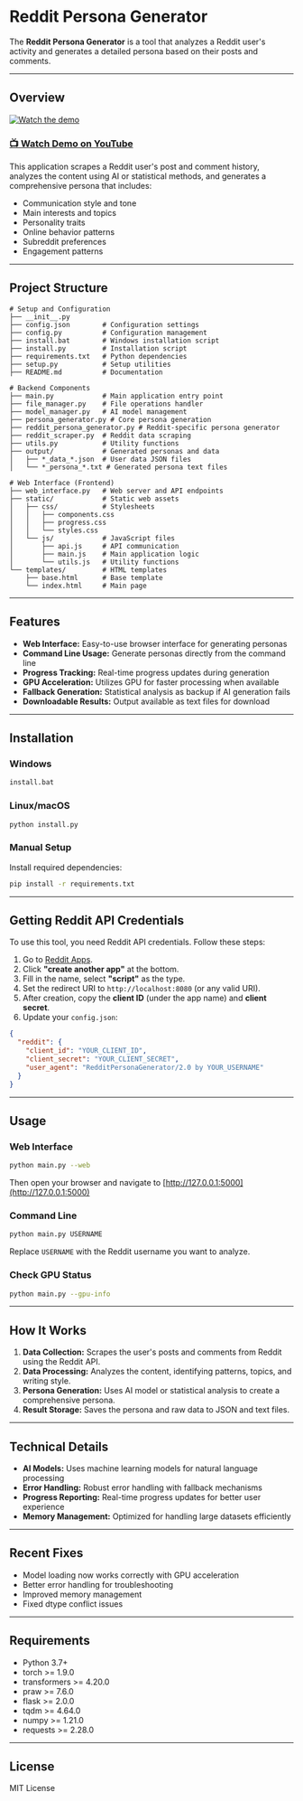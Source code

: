 # Reddit Persona Generator

The **Reddit Persona Generator** is a tool that analyzes a Reddit user's activity and generates a detailed persona based on their posts and comments.

---

## Overview

[![Watch the demo](https://github.com/user-attachments/assets/f5a15e6f-a06e-4312-8f14-1386f2c52777)](https://www.youtube.com/watch?v=g3Jl2Y5tm0s)


### [📺 Watch Demo on YouTube](https://youtu.be/g3Jl2Y5tm0s)


This application scrapes a Reddit user's post and comment history, analyzes the content using AI or statistical methods, and generates a comprehensive persona that includes:

- Communication style and tone
- Main interests and topics
- Personality traits
- Online behavior patterns
- Subreddit preferences
- Engagement patterns

---

## Project Structure

```
# Setup and Configuration
├── __init__.py
├── config.json        # Configuration settings
├── config.py          # Configuration management
├── install.bat        # Windows installation script
├── install.py         # Installation script
├── requirements.txt   # Python dependencies
├── setup.py           # Setup utilities
├── README.md          # Documentation

# Backend Components
├── main.py            # Main application entry point
├── file_manager.py    # File operations handler
├── model_manager.py   # AI model management
├── persona_generator.py # Core persona generation
├── reddit_persona_generator.py # Reddit-specific persona generator
├── reddit_scraper.py  # Reddit data scraping
├── utils.py           # Utility functions
├── output/            # Generated personas and data
│   ├── *_data_*.json  # User data JSON files
│   └── *_persona_*.txt # Generated persona text files

# Web Interface (Frontend)
├── web_interface.py   # Web server and API endpoints
├── static/            # Static web assets
│   ├── css/           # Stylesheets
│   │   ├── components.css
│   │   ├── progress.css
│   │   └── styles.css
│   └── js/            # JavaScript files
│       ├── api.js     # API communication
│       ├── main.js    # Main application logic
│       └── utils.js   # Utility functions
└── templates/         # HTML templates
    ├── base.html      # Base template
    └── index.html     # Main page
```

---

## Features

- **Web Interface:** Easy-to-use browser interface for generating personas
- **Command Line Usage:** Generate personas directly from the command line
- **Progress Tracking:** Real-time progress updates during generation
- **GPU Acceleration:** Utilizes GPU for faster processing when available
- **Fallback Generation:** Statistical analysis as backup if AI generation fails
- **Downloadable Results:** Output available as text files for download

---

## Installation

### Windows

```sh
install.bat
```

### Linux/macOS

```sh
python install.py
```

### Manual Setup

Install required dependencies:

```sh
pip install -r requirements.txt
```

---

## Getting Reddit API Credentials

To use this tool, you need Reddit API credentials. Follow these steps:

1. Go to [Reddit Apps](https://www.reddit.com/prefs/apps).
2. Click **"create another app"** at the bottom.
3. Fill in the name, select **"script"** as the type.
4. Set the redirect URI to `http://localhost:8080` (or any valid URI).
5. After creation, copy the **client ID** (under the app name) and **client secret**.
6. Update your `config.json`:

```json
{
  "reddit": {
    "client_id": "YOUR_CLIENT_ID",
    "client_secret": "YOUR_CLIENT_SECRET",
    "user_agent": "RedditPersonaGenerator/2.0 by YOUR_USERNAME"
  }
}
```

---

## Usage

### Web Interface

```sh
python main.py --web
```

Then open your browser and navigate to [http://127.0.0.1:5000](http://127.0.0.1:5000)

### Command Line

```sh
python main.py USERNAME
```

Replace `USERNAME` with the Reddit username you want to analyze.

### Check GPU Status

```sh
python main.py --gpu-info
```

---

## How It Works

1. **Data Collection:** Scrapes the user's posts and comments from Reddit using the Reddit API.
2. **Data Processing:** Analyzes the content, identifying patterns, topics, and writing style.
3. **Persona Generation:** Uses AI model or statistical analysis to create a comprehensive persona.
4. **Result Storage:** Saves the persona and raw data to JSON and text files.

---

## Technical Details

- **AI Models:** Uses machine learning models for natural language processing
- **Error Handling:** Robust error handling with fallback mechanisms
- **Progress Reporting:** Real-time progress updates for better user experience
- **Memory Management:** Optimized for handling large datasets efficiently

---

## Recent Fixes

- Model loading now works correctly with GPU acceleration
- Better error handling for troubleshooting
- Improved memory management
- Fixed dtype conflict issues

---

## Requirements

- Python 3.7+
- torch >= 1.9.0
- transformers >= 4.20.0
- praw >= 7.6.0
- flask >= 2.0.0
- tqdm >= 4.64.0
- numpy >= 1.21.0
- requests >= 2.28.0

---

## License

MIT License
